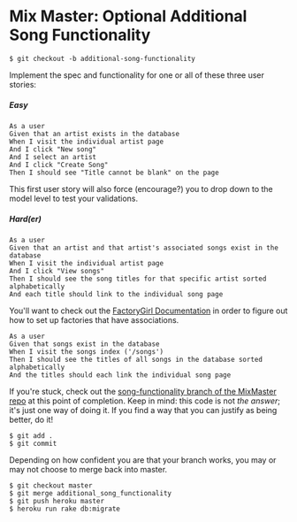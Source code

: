 # Mix Master: Optional Additional Song Functionality

```
$ git checkout -b additional-song-functionality
```

Implement the spec and functionality for one or all of these three user stories:

##### Easy

```
As a user
Given that an artist exists in the database
When I visit the individual artist page
And I click "New song"
And I select an artist
And I click "Create Song"
Then I should see "Title cannot be blank" on the page
```

This first user story will also force (encourage?) you to drop down to the model level to test your validations. 

##### Hard(er)

```
As a user
Given that an artist and that artist's associated songs exist in the database
When I visit the individual artist page
And I click "View songs"
Then I should see the song titles for that specific artist sorted alphabetically
And each title should link to the individual song page
```

You'll want to check out the [FactoryGirl Documentation](https://github.com/thoughtbot/factory_girl/blob/master/GETTING_STARTED.md) in order to figure out how to set up factories that have associations. 

```
As a user
Given that songs exist in the database
When I visit the songs index ('/songs')
Then I should see the titles of all songs in the database sorted alphabetically
And the titles should each link the individual song page
```

If you're stuck, check out the [song-functionality branch of the MixMaster repo](https://github.com/rwarbelow/mix_master/tree/song-functionality) at this point of completion. Keep in mind: this code is not *the answer*; it's just one way of doing it. If you find a way that you can justify as being better, do it! 

```
$ git add .
$ git commit
```

Depending on how confident you are that your branch works, you may or may not choose to merge back into master.

```
$ git checkout master
$ git merge additional_song_functionality
$ git push heroku master
$ heroku run rake db:migrate
```